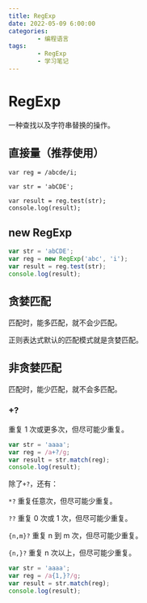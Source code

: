 ```yaml
---
title: RegExp
date: 2022-05-09 6:00:00
categories:
        - 编程语言
tags:
        - RegExp
        - 学习笔记
---
```


# RegExp

一种查找以及字符串替换的操作。

## 直接量（推荐使用）

```JS
var reg = /abcde/i;

var str = 'abCDE';

var result = reg.test(str);
console.log(result);
```

## new RegExp

```js
var str = 'abCDE';
var reg = new RegExp('abc', 'i');
var result = reg.test(str);
console.log(result);
```

## 贪婪匹配

匹配时，能多匹配，就不会少匹配。

正则表达式默认的匹配模式就是贪婪匹配。

## 非贪婪匹配

匹配时，能少匹配，就不会多匹配。

### +?

重复 1 次或更多次，但尽可能少重复。

```js
var str = 'aaaa';
var reg = /a+?/g;
var result = str.match(reg);
console.log(result);
```

除了`+?`，还有：

`*?` 重复任意次，但尽可能少重复。

`??` 重复 0 次或 1 次，但尽可能少重复。

`{n,m}?` 重复 n 到 m 次，但尽可能少重复。

`{n,}?` 重复 n 次以上，但尽可能少重复。

```js
var str = 'aaaa';
var reg = /a{1,}?/g;
var result = str.match(reg);
console.log(result);
```

